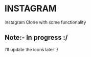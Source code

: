 # INSTAGRAM

Instagram Clone with some functionality

## Note:- In progress :/

I'll update the icons later :/
